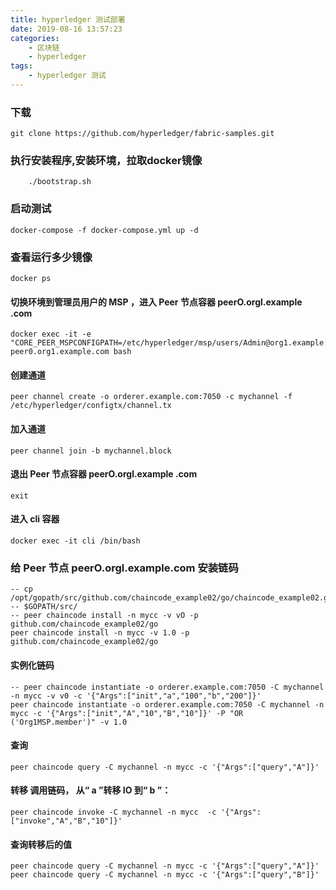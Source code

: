 ```yaml
---
title: hyperledger 测试部署
date: 2019-08-16 13:57:23
categories: 
	- 区块链
	- hyperledger
tags:
	- hyperledger 测试
---
```



### 下载
```
git clone https://github.com/hyperledger/fabric-samples.git
```
### 执行安装程序,安装环境，拉取docker镜像
```
	./bootstrap.sh
```
### 启动测试
```
docker-compose -f docker-compose.yml up -d

```

### 查看运行多少镜像
```
docker ps
```
#### 切换环境到管理员用户的 MSP ，进入 Peer 节点容器 peerO.orgl.example .com

```
docker exec -it -e "CORE_PEER_MSPCONFIGPATH=/etc/hyperledger/msp/users/Admin@org1.example.com/msp" peer0.org1.example.com bash
```
#### 创建通道

```
peer channel create -o orderer.example.com:7050 -c mychannel -f /etc/hyperledger/configtx/channel.tx
```
#### 加入通道
```
peer channel join -b mychannel.block
```
#### 退出 Peer 节点容器 peerO.orgl.example .com
```
exit
```
#### 进入 cli 容器
```
docker exec -it cli /bin/bash
```

### 给 Peer 节点 peerO.orgl.example.com 安装链码
```
-- cp /opt/gopath/src/github.com/chaincode_example02/go/chaincode_example02.go
-- $GOPATH/src/
-- peer chaincode install -n mycc -v vO -p github.com/chaincode_example02/go
peer chaincode install -n mycc -v 1.0 -p github.com/chaincode_example02/go
```

#### 实例化链码

```
-- peer chaincode instantiate -o orderer.example.com:7050 -C mychannel -n mycc -v v0 -c '{"Args":["init","a","100","b","200"]}'
peer chaincode instantiate -o orderer.example.com:7050 -C mychannel -n mycc -c '{"Args":["init","A","10","B","10"]}' -P "OR ('Org1MSP.member')" -v 1.0
```

#### 查询

```
peer chaincode query -C mychannel -n mycc -c '{"Args":["query","A"]}'
```
#### 转移 调用链码， 从“ a ”转移 IO 到“ b ”：
```
peer chaincode invoke -C mychannel -n mycc  -c '{"Args":["invoke","A","B","10"]}'
```
#### 查询转移后的值
```
peer chaincode query -C mychannel -n mycc -c '{"Args":["query","A"]}'
peer chaincode query -C mychannel -n mycc -c '{"Args":["query","B"]}'
```






